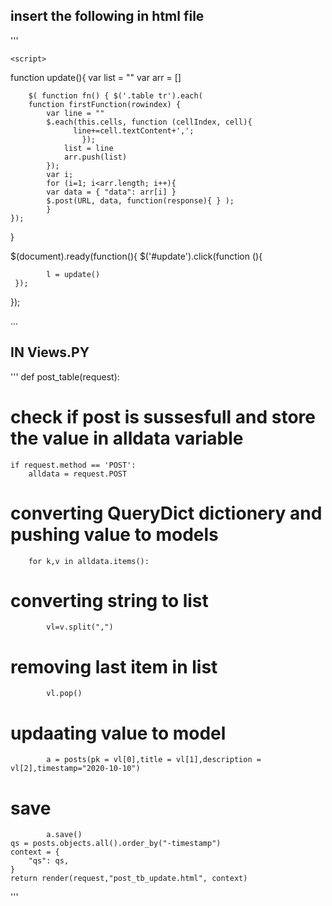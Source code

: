 ## insert the following in html file
'''
<htmlL>
    <headD>
        <script>
            <!-- update "post_table1" with your url name which is mentioned in urls.py, eg:- "url(r'table1/$', csrf_exempt(pv.post_table), name="post_table1"),," -->
            var URL = "{% url 'post_table1' %}"
        </script>
    </head>
    
    
    <script>
<!--# Function to Retrive data from table and post to view-->
function update(){
        var list =  ""
        var arr = []
<!--# Upadate the table name-->
        $( function fn() { $('.table tr').each(
        function firstFunction(rowindex) {
            var line = ""
            $.each(this.cells, function (cellIndex, cell){
                  line+=cell.textContent+',';
                    });
                list = line
                arr.push(list)
            });
            var i;
            for (i=1; i<arr.length; i++){
            var data = { "data": arr[i] }
            $.post(URL, data, function(response){ } );
            }
    });

}

<!--# OnClick Button Function to execute update function-->
$(document).ready(function(){
  $('#update').click(function (){

            l = update()
     });
   });

</script>

...


## IN Views.PY


'''
def post_table(request):
# check if post is sussesfull and store the value in alldata variable
    if request.method == 'POST':
        alldata = request.POST
# converting QueryDict dictionery and pushing value to models
        for k,v in alldata.items():
# converting string to list
            vl=v.split(",")
# removing last item in list
            vl.pop()
# updaating value to model
            a = posts(pk = vl[0],title = vl[1],description = vl[2],timestamp="2020-10-10")
# save
            a.save()
    qs = posts.objects.all().order_by("-timestamp")
    context = {
        "qs": qs,
    }
    return render(request,"post_tb_update.html", context)

'''
